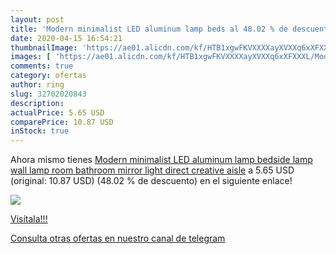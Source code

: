 ```yaml
---
layout: post
title: 'Modern minimalist LED aluminum lamp beds al 48.02 % de descuento'
date: 2020-04-15 16:54:21
thumbnailImage: 'https://ae01.alicdn.com/kf/HTB1xgwFKVXXXXayXVXXq6xXFXXXL/Modern-minimalist-LED-aluminum-lamp-bedside-lamp-wall-lamp-room-bathroom-mirror-light-direct-creative-aisle.jpg_350x350._SL200_.jpg'
images: [ 'https://ae01.alicdn.com/kf/HTB1xgwFKVXXXXayXVXXq6xXFXXXL/Modern-minimalist-LED-aluminum-lamp-bedside-lamp-wall-lamp-room-bathroom-mirror-light-direct-creative-aisle.jpg_350x350._SL200_.jpg' ]
comments: true
category: ofertas
author: ring
slug: 32702020843
description:
actualPrice: 5.65 USD
comparePrice: 10.87 USD
inStock: true
---
```


Ahora mismo tienes [Modern minimalist LED aluminum lamp bedside lamp wall lamp room bathroom mirror light direct creative aisle](https://www.amazon.com/dp/32702020843/?tag=redken08-20) a 5.65 USD (original: 10.87 USD) (48.02 %  de descuento) en el siguiente enlace!

[![](https://ae01.alicdn.com/kf/HTB1xgwFKVXXXXayXVXXq6xXFXXXL/Modern-minimalist-LED-aluminum-lamp-bedside-lamp-wall-lamp-room-bathroom-mirror-light-direct-creative-aisle.jpg_350x350._SL200_.jpg)](https://www.amazon.com/dp/32702020843/?tag=redken08-20)

[Visítala!!!](https://www.amazon.com/dp/32702020843/?tag=redken08-20)

[Consulta otras ofertas en nuestro canal de telegram](https://t.me/s/ofertas25)

